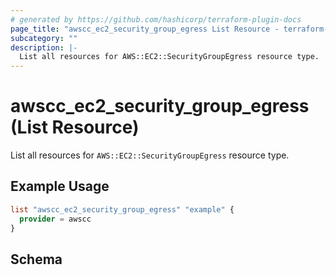 ```yaml
---
# generated by https://github.com/hashicorp/terraform-plugin-docs
page_title: "awscc_ec2_security_group_egress List Resource - terraform-provider-awscc"
subcategory: ""
description: |-
  List all resources for AWS::EC2::SecurityGroupEgress resource type.
---
```


# awscc_ec2_security_group_egress (List Resource)

List all resources for `AWS::EC2::SecurityGroupEgress` resource type.

## Example Usage

```terraform
list "awscc_ec2_security_group_egress" "example" {
  provider = awscc
}
```

<!-- schema generated by tfplugindocs -->
## Schema

